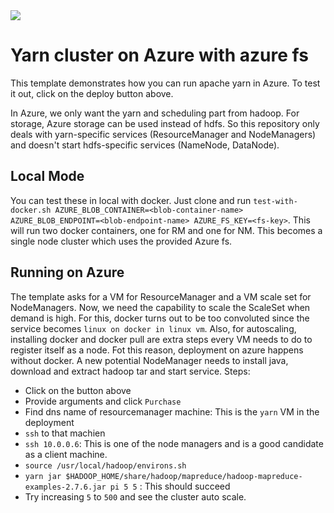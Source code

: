 <a href="https://portal.azure.com/#create/Microsoft.Template/uri/https%3A%2F%2Fraw.githubusercontent.com%2Fprongs%2Fyarn-azure%2Fmaster%2Fazuredeploy.json" target="_blank">
    <img src="http://azuredeploy.net/deploybutton.png"/>
</a>

# Yarn cluster on Azure with azure fs

This template demonstrates how you can run apache yarn in Azure. To test it out, click on the deploy button above. 

In Azure, we only want the yarn and scheduling part from hadoop. For storage, Azure storage can be used instead of hdfs. So this repository only deals with yarn-specific services (ResourceManager and NodeManagers) and doesn't start hdfs-specific services (NameNode, DataNode). 

## Local Mode

You can test these in local with docker. Just clone and run `test-with-docker.sh AZURE_BLOB_CONTAINER=<blob-container-name> AZURE_BLOB_ENDPOINT=<blob-endpoint-name> AZURE_FS_KEY=<fs-key>`. This will run two docker containers, one for RM and one for NM. This becomes a single node cluster which uses the provided Azure fs. 

## Running on Azure

The template asks for a VM for ResourceManager and a VM scale set for NodeManagers. Now, we need the capability to scale the ScaleSet when demand is high. For this, docker turns out to be too convoluted since the service becomes `linux on docker in linux vm`. Also, for autoscaling, installing docker and docker pull are extra steps every VM needs to do to register itself as a node. Fot this reason, deployment on azure happens without docker. A new potential NodeManager needs to install java, download and extract hadoop tar and start service. Steps: 

* Click on the button above
* Provide arguments and click `Purchase`
* Find dns name of resourcemanager machine: This is the `yarn` VM in the deployment
* `ssh` to that machien
* `ssh 10.0.0.6`: This is one of the node managers and is a good candidate as a client machine. 
* `source /usr/local/hadoop/environs.sh`
* `yarn jar $HADOOP_HOME/share/hadoop/mapreduce/hadoop-mapreduce-examples-2.7.6.jar pi 5 5` : This should succeed
* Try increasing `5` to `500` and see the cluster auto scale. 